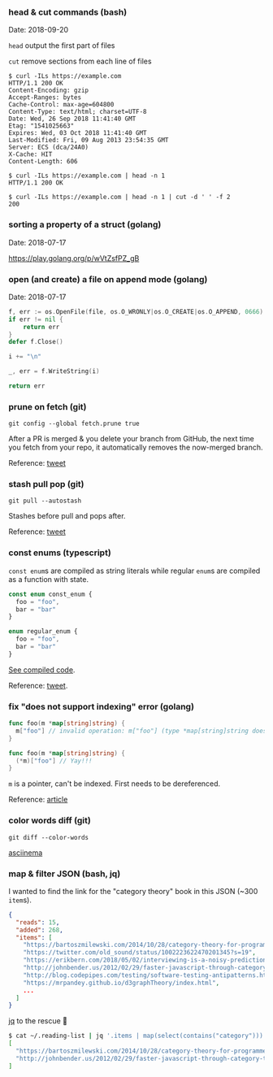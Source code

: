### head & cut commands (bash)

Date: 2018-09-20

`head` output the first part of files

`cut` remove sections from each line of files

```
$ curl -ILs https://example.com
HTTP/1.1 200 OK
Content-Encoding: gzip
Accept-Ranges: bytes
Cache-Control: max-age=604800
Content-Type: text/html; charset=UTF-8
Date: Wed, 26 Sep 2018 11:41:40 GMT
Etag: "1541025663"
Expires: Wed, 03 Oct 2018 11:41:40 GMT
Last-Modified: Fri, 09 Aug 2013 23:54:35 GMT
Server: ECS (dca/24A0)
X-Cache: HIT
Content-Length: 606

$ curl -ILs https://example.com | head -n 1
HTTP/1.1 200 OK

$ curl -ILs https://example.com | head -n 1 | cut -d ' ' -f 2
200
```

### sorting a property of a struct (golang)

Date: 2018-07-17

https://play.golang.org/p/wVtZsfPZ_gB

### open (and create) a file on append mode (golang)

Date: 2018-07-17

```go
f, err := os.OpenFile(file, os.O_WRONLY|os.O_CREATE|os.O_APPEND, 0666)
if err != nil {
	return err
}
defer f.Close()

i += "\n"

_, err = f.WriteString(i)

return err
```

### prune on fetch (git)

```
git config --global fetch.prune true
```

After a PR is merged & you delete your branch from GitHub, the next time you
fetch from your repo, it automatically removes the now-merged branch.

Reference:
[tweet](https://twitter.com/andygoldstein/status/1046783561230163969?s=19)

### stash pull pop (git)

```
git pull --autostash
```

Stashes before pull and pops after.

Reference: [tweet](https://twitter.com/patao_/status/1046837635786915840?s=19)

### const enums (typescript)

`const enum`s are compiled as string literals while regular `enum`s are compiled
as a function with state.

```ts
const enum const_enum {
  foo = "foo",
  bar = "bar"
}

enum regular_enum {
  foo = "foo",
  bar = "bar"
}
```

[See compiled code](https://goo.gl/985iiV).

Reference: [tweet](https://twitter.com/sulco/status/1049361905914204161?s=21).

### fix "does not support indexing" error (golang)

```go
func foo(m *map[string]string) {
  m["foo"] // invalid operation: m["foo"] (type *map[string]string does not support indexig)
}

func foo(m *map[string]string) {
  (*m)["foo"] // Yay!!!
}
```

`m` is a pointer, can't be indexed. First needs to be dereferenced.

Reference: [article](https://flaviocopes.com/golang-does-not-support-indexing/)

### color words diff (git)

```
git diff --color-words
```

[asciinema](https://asciinema.org/a/209841)

### map & filter JSON (bash, jq)

I wanted to find the link for the "category theory" book in this JSON (~300
`item`s).

```json
{
  "reads": 15,
  "added": 268,
  "items": [
    "https://bartoszmilewski.com/2014/10/28/category-theory-for-programmers-the-preface/",
    "https://twitter.com/old_sound/status/1002223622470201345?s=19",
    "https://erikbern.com/2018/05/02/interviewing-is-a-noisy-prediction-problem.html",
    "http://johnbender.us/2012/02/29/faster-javascript-through-category-theory/"
    "http://blog.codepipes.com/testing/software-testing-antipatterns.html",
    "https://mrpandey.github.io/d3graphTheory/index.html",
    ...
  ]
}
```

[jq](https://stedolan.github.io/jq/) to the rescue :muscle:

```bash
$ cat ~/.reading-list | jq '.items | map(select(contains("category")))'
[
  "https://bartoszmilewski.com/2014/10/28/category-theory-for-programmers-the-preface/",
  "http://johnbender.us/2012/02/29/faster-javascript-through-category-theory/"
]
```
